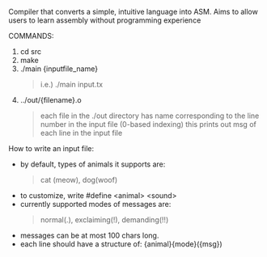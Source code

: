 Compiler that converts a simple, intuitive language into ASM. Aims to allow users to learn assembly without programming experience

COMMANDS:
1. cd src
2. make 
3. ./main {inputfile_name}
    > i.e.) ./main input.tx
4. ../out/{filename}.o
    > each file in the ./out directory has name corresponding to the line number in the input file (0-based indexing)
    > this prints out msg of each line in the input file

How to write an input file:
- by default, types of animals it supports are:
    > cat (meow), dog(woof)
- to customize, write #define \<animal> \<sound>
- currently supported modes of messages are:
    > normal(.), exclaiming(!), demanding(!!)
- messages can be at most 100 chars long.
- each line should have a structure of: {animal}{mode}({msg})

